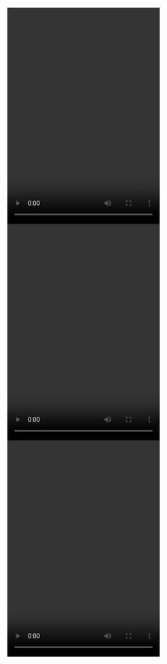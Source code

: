 <video src="https://github.com/user-attachments/assets/978fdca2-1bd0-46a6-a9e4-9053c63f0d75" width="352" height="500"></video>
<video src="https://github.com/user-attachments/assets/d5f760e4-5abf-4067-9003-8fd086edbe96" width="352" height="500"></video>
<video src="https://github.com/user-attachments/assets/57a8f165-5d01-4a5f-b54e-ff2156406af2" width="352" height="500"></video>






